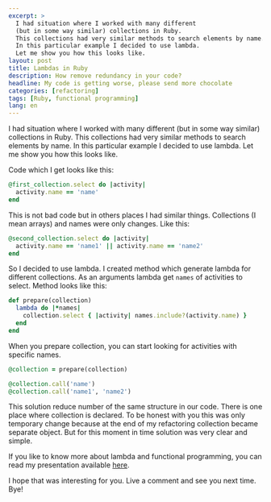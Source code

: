 ```yaml
---
excerpt: >
  I had situation where I worked with many different
  (but in some way similar) collections in Ruby.
  This collections had very similar methods to search elements by name.
  In this particular example I decided to use lambda.
  Let me show you how this looks like.
layout: post
title: Lambdas in Ruby
description: How remove redundancy in your code?
headline: My code is getting worse, please send more chocolate
categories: [refactoring]
tags: [Ruby, functional programming]
lang: en
---
```


I had situation where I worked with many different (but in some way similar) collections in Ruby. This collections had very similar methods to search elements by name. In this particular example I decided to use lambda. Let me show you how this looks like.

Code which I get looks like this:

```ruby
@first_collection.select do |activity|
  activity.name == 'name'
end
```

This is not bad code but in others places I had similar things. Collections (I mean arrays) and names were only changes. Like this:

```ruby
@second_collection.select do |activity|
  activity.name == 'name1' || activity.name == 'name2'
end
```

So I decided to use lambda. I created method which generate lambda for different collections. As an arguments lambda get `names` of activities to select. Method looks like this:

```ruby
def prepare(collection)
  lambda do |*names|
    collection.select { |activity| names.include?(activity.name) }
  end
end
```

When you prepare collection, you can start looking for activities with specific names.

```ruby
@collection = prepare(collection)

@collection.call('name')
@collection.call('name1', 'name2')
```

This solution reduce number of the same structure in our code. There is one place where collection is declared. To be honest with you this was only temporary change because at the end of my refactoring collection became separate object. But for this moment in time solution was very clear and simple.

If you like to know more about lambda and functional programming, you can read my presentation available
[here](https://womanonrails.github.io/presentations/functional-programming-ruby.html#/).

I hope that was interesting for you. Live a comment and see you next time. Bye!
